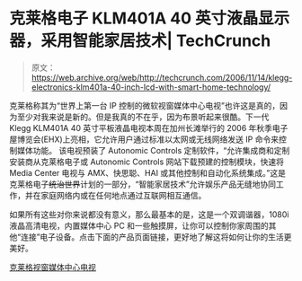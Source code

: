 # 克莱格电子 KLM401A 40 英寸液晶显示器，采用智能家居技术| TechCrunch

> 原文：<https://web.archive.org/web/http://techcrunch.com/2006/11/14/klegg-electronics-klm401a-40-inch-lcd-with-smart-home-technology/>

克莱格称其为“世界上第一台 IP 控制的微软视窗媒体中心电视”也许这是真的，因为至少对我来说是新的。但是我真的不在乎，因为布景听起来很酷。下一代 Klegg KLM401A 40 英寸平板液晶电视本周在加州长滩举行的 2006 年秋季电子屋博览会(EHX)上亮相，它允许用户通过标准以太网或无线网络发送 IP 命令来控制媒体功能。
该电视预装了 Autonomic Controls 定制软件，“允许集成商和定制安装商从克莱格电子或 Autonomic Controls 网站下载预建的控制模块，快速将 Media Center 电视与 AMX、快思聪、HAI 或其他控制和自动化系统集成。”这是克莱格电子~~统治世界~~计划的一部分，“智能家居技术”允许娱乐产品无缝地协同工作，并在家庭网络内或在任何地点通过互联网相互通信。

如果所有这些对你来说都没有意义，那么最基本的是，这是一个双调谐器，1080i 液晶高清电视，内置媒体中心 PC 和一些触摸屏，让你可以控制你家周围的其他“连接”电子设备。点击下面的产品页面链接，更好地了解这将如何让你的生活更美好。

[克莱格视窗媒体中心电视](https://web.archive.org/web/20141022035242/http://www.kleggusa.com/MediaPCTV2.html)